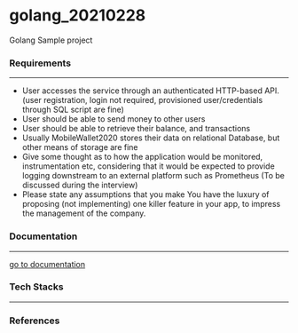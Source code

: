 # golang_20210228
Golang Sample project


### Requirements
------
* User accesses the service through an authenticated HTTP-based API.
(user registration, login not required, provisioned user/credentials through SQL script are fine)
* User should be able to send money to other users
* User should be able to retrieve their balance, and transactions
* Usually MobileWallet2020 stores their data on relational Database, but other means of
storage are fine
* Give some thought as to how the application would be monitored, instrumentation etc,
considering that it would be expected to provide logging downstream to an external
platform such as Prometheus (To be discussed during the interview)
* Please state any assumptions that you make
You have the luxury of proposing (not implementing) one killer feature in your app, to impress the management of the company.

### Documentation
------
[go to documentation](./docs/docs.md)
### Tech Stacks
------

### References
